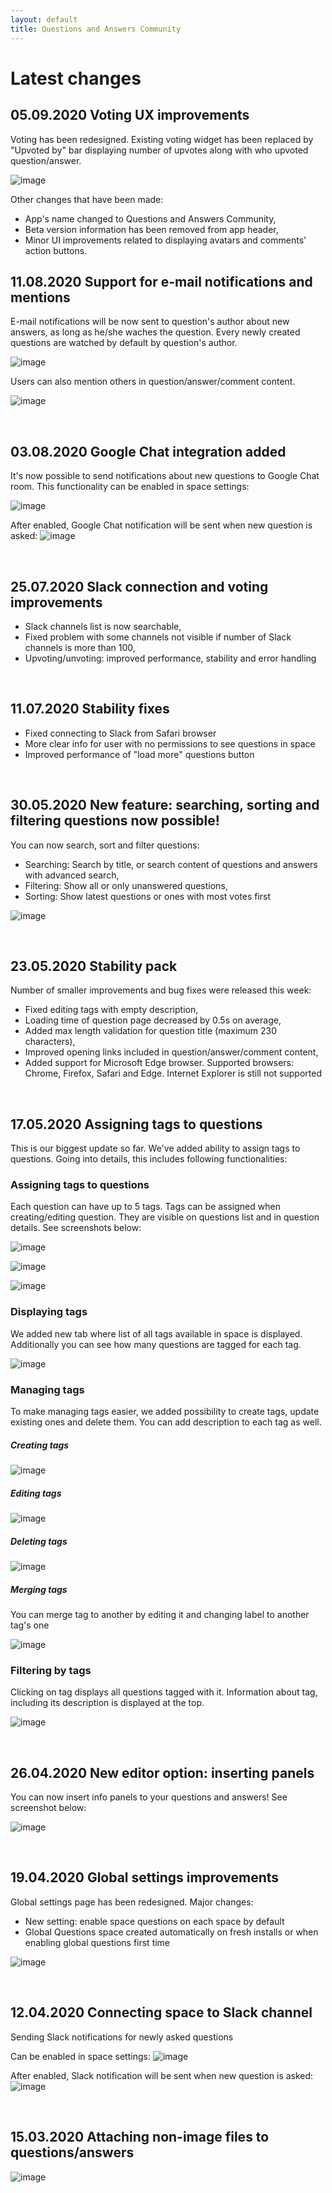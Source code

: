 ```yaml
---
layout: default
title: Questions and Answers Community
---
```


# Latest changes

## 05.09.2020 Voting UX improvements

Voting has been redesigned. Existing voting widget has been replaced by "Upvoted by" bar displaying number of upvotes along with who upvoted question/answer.

![image](https://user-images.githubusercontent.com/731629/92312957-66792580-efc6-11ea-94a4-14dd7a885fea.png)

Other changes that have been made:
* App's name changed to Questions and Answers Community,
* Beta version information has been removed from app header,
* Minor UI improvements related to displaying avatars and comments' action buttons.


## 11.08.2020 Support for e-mail notifications and mentions

E-mail notifications will be now sent to question's author about new answers, as long as he/she waches the question. Every newly created questions are watched by default by question's author.

![image](https://user-images.githubusercontent.com/731629/92312885-7f350b80-efc5-11ea-9fe6-6190328f9979.png)

Users can also mention others in question/answer/comment content.

![image](https://user-images.githubusercontent.com/731629/92312879-6fb5c280-efc5-11ea-9310-564b973a23e7.png)

&nbsp;
## 03.08.2020 Google Chat integration added

It's now possible to send notifications about new questions to Google Chat room. This functionality can be enabled in space settings:

![image](https://user-images.githubusercontent.com/731629/89202918-fe44b780-d5b3-11ea-88fa-237e9c71f656.png)

After enabled, Google Chat notification will be sent when new question is asked:
![image](https://user-images.githubusercontent.com/731629/89203124-511e6f00-d5b4-11ea-85b7-96ef9a33ce22.png)

&nbsp;
## 25.07.2020 Slack connection and voting improvements

* Slack channels list is now searchable,
* Fixed problem with some channels not visible if number of Slack channels is more than 100,
* Upvoting/unvoting: improved performance, stability and error handling

&nbsp;
## 11.07.2020 Stability fixes

* Fixed connecting to Slack from Safari browser
* More clear info for user with no permissions to see questions in space
* Improved performance of "load more" questions button

&nbsp;
## 30.05.2020 New feature: searching, sorting and filtering questions now possible!

You can now search, sort and filter questions:

* Searching: Search by title, or search content of questions and answers with advanced search,
* Filtering: Show all or only unanswered questions,
* Sorting: Show latest questions or ones with most votes first

![image](https://user-images.githubusercontent.com/731629/83336546-ae482c80-a2b4-11ea-9ef1-a8d0d88e9ccd.png)


&nbsp;
## 23.05.2020 Stability pack

Number of smaller improvements and bug fixes were released this week:

* Fixed editing tags with empty description,
* Loading time of question page decreased by 0.5s on average,
* Added max length validation for question title (maximum 230 characters),
* Improved opening links included in question/answer/comment content,
* Added support for Microsoft Edge browser. Supported browsers: Chrome, Firefox, Safari and Edge. Internet Explorer is still not supported


&nbsp;
## 17.05.2020 Assigning tags to questions

This is our biggest update so far. We've added ability to assign tags to questions. Going into details, this includes following functionalities:

### Assigning tags to questions
Each question can have up to 5 tags. Tags can be assigned when creating/editing question. They are visible on questions list and in question details. See screenshots below:

![image](https://user-images.githubusercontent.com/731629/82226018-3da12780-9926-11ea-9ab8-e7011170efff.png)

![image](https://user-images.githubusercontent.com/731629/82226096-59a4c900-9926-11ea-9c6c-d6936da4f324.png)

![image](https://user-images.githubusercontent.com/731629/82226156-6de8c600-9926-11ea-8c29-1ed2c40ce90d.png)


### Displaying tags
We added new tab where list of all tags available in space is displayed. Additionally you can see how many questions are tagged for each tag.

![image](https://user-images.githubusercontent.com/731629/82226260-91137580-9926-11ea-9444-cc11534cae85.png)


### Managing tags
To make managing tags easier, we added possibility to create tags, update existing ones and delete them. You can add description to each tag as well. 

##### Creating tags

![image](https://user-images.githubusercontent.com/731629/82226406-c28c4100-9926-11ea-89c0-2fd5bb2ec41e.png)


##### Editing tags

![image](https://user-images.githubusercontent.com/731629/82226484-d768d480-9926-11ea-8a3e-6a9d1c384665.png)


##### Deleting tags

![image](https://user-images.githubusercontent.com/731629/82226576-f49da300-9926-11ea-99b3-8f6cd8f29865.png)

##### Merging tags
You can merge tag to another by editing it and changing label to another tag's one

![image](https://user-images.githubusercontent.com/731629/82226822-421a1000-9927-11ea-8272-9e4110897d32.png)



### Filtering by tags
Clicking on tag displays all questions tagged with it. Information about tag, including its description is displayed at the top.

![image](https://user-images.githubusercontent.com/731629/82226870-52ca8600-9927-11ea-9361-9b13cc40b6e8.png)


&nbsp;
## 26.04.2020 New editor option: inserting panels

You can now insert info panels to your questions and answers! See screenshot below:

![image](https://user-images.githubusercontent.com/731629/80303279-775f9200-87af-11ea-96ee-773dc918e139.png)

&nbsp;
## 19.04.2020 Global settings improvements

Global settings page has been redesigned. 
Major changes:
* New setting: enable space questions on each space by default
* Global Questions space created automatically on fresh installs or when enabling global questions first time

![image](https://user-images.githubusercontent.com/731629/79683232-f6415180-8228-11ea-8d18-d2b146a414c0.png)

&nbsp;
## 12.04.2020 Connecting space to Slack channel

Sending Slack notifications for newly asked questions

Can be enabled in space settings:
![image](https://user-images.githubusercontent.com/731629/79070506-b59c8200-7cd6-11ea-914f-cb4a4d10a5ce.png)

After enabled, Slack notification will be sent when new question is asked:
![image](https://user-images.githubusercontent.com/731629/79070573-0f04b100-7cd7-11ea-8098-c4a7508f3bc3.png)

&nbsp;
## 15.03.2020 Attaching non-image files to questions/answers

![image](https://user-images.githubusercontent.com/731629/76704048-9827c880-66d6-11ea-8633-ce9239e0929e.png)

